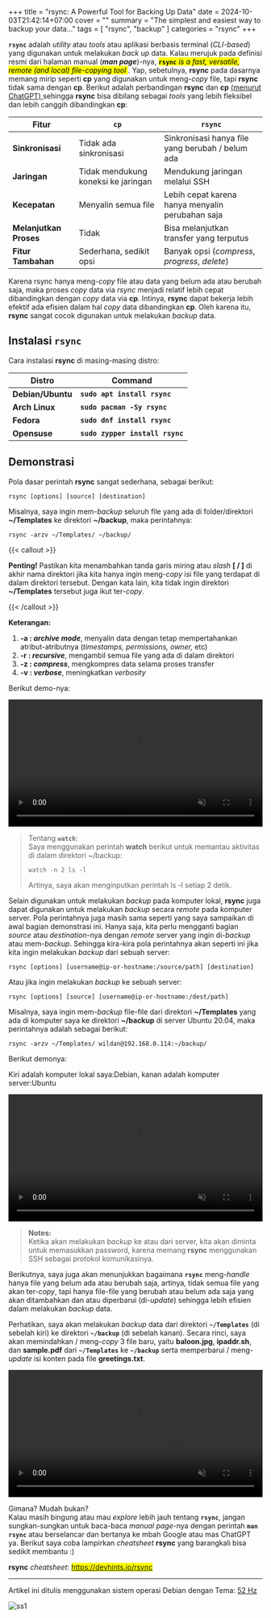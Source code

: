 +++
title = "rsync: A Powerful Tool for Backing Up Data"
date = 2024-10-03T21:42:14+07:00
cover = ""
summary = "The simplest and easiest way to backup your data..."
tags = [ "rsync", "backup" ]
categories = "rsync"
+++

**`rsync`** adalah *utility* atau *tools* atau aplikasi berbasis terminal (*CLI-based*) yang digunakan untuk melakukan *back up* data. Kalau merujuk pada definisi resmi dari halaman manual (***man page***)-nya, <mark> **`rsync`** *is a fast, versatile, remote (and local) file-copying tool* </mark>. Yap, sebetulnya, **rsync** pada dasarnya memang mirip seperti **cp** yang digunakan untuk meng-*copy* file, tapi **rsync** tidak sama dengan **cp**. Berikut adalah perbandingan **rsync** dan **cp** <u> (menurut ChatGPT) </u> sehingga **rsync** bisa dibilang sebagai *tools* yang lebih fleksibel dan lebih canggih dibandingkan **cp**:

|     **Fitur**             | **`cp`**                                  | **`rsync`**                                       |
|   ---                     | ---                                       | ---                                               |
| **Sinkronisasi**          | Tidak ada sinkronisasi                    | Sinkronisasi hanya file yang berubah / belum ada  |
| **Jaringan**              | Tidak mendukung koneksi ke jaringan       | Mendukung jaringan melalui SSH                    |
| **Kecepatan**             | Menyalin semua file                       | Lebih cepat karena hanya menyalin perubahan saja  |
| **Melanjutkan Proses**    | Tidak                                     | Bisa melanjutkan transfer yang terputus           |
| **Fitur Tambahan**        | Sederhana, sedikit opsi                   | Banyak opsi (*compress*, *progress*, *delete*)    |

Karena rsync hanya meng-*copy* file atau data yang belum ada atau berubah saja, maka proses *copy* data via *rsync* menjadi relatif lebih cepat dibandingkan dengan *copy* data via **cp**. Intinya, **rsync** dapat bekerja lebih efektif ada efisien dalam hal *copy* data dibandingkan **cp**. Oleh karena itu, **rsync** sangat cocok digunakan untuk melakukan *backup* data.

## Instalasi `rsync`

Cara instalasi **rsync** di masing-masing distro:

|       Distro      |                  Command                  |
|       ---         |                   ---                     |
| **Debian/Ubuntu** | **`sudo apt install rsync`**              |
| **Arch Linux**    | **`sudo pacman -Sy rsync`**               |
| **Fedora**        | **`sudo dnf install rsync`**              |
| **Opensuse**      | **`sudo zypper install rsync`**           |

## Demonstrasi

Pola dasar perintah **rsync** sangat sederhana, sebagai berikut:

```shell
rsync [options] [source] [destination] 
```

Misalnya, saya ingin mem-*backup* seluruh file yang ada di folder/direktori **~/Templates** ke direktori **~/backup**, maka perintahnya:

```shell
rsync -arzv ~/Templates/ ~/backup/
```

{{< callout >}} 

**Penting!**  Pastikan kita menambahkan tanda garis miring atau *slash* **[ / ]** di akhir nama direktori jika kita hanya ingin meng-*copy* isi file yang terdapat di dalam direktori tersebut. Dengan kata lain, kita tidak ingin direktori **~/Templates** tersebut juga ikut ter-*copy*.

{{< /callout >}}

**Keterangan:**
1. **-a : *archive mode***, menyalin data dengan tetap mempertahankan atribut-atributnya (*timestamps, permissions, owner,* etc)
2. **-r : *recursive***, mengambil semua file yang ada di dalam direktori
3. **-z : *compress***, mengkompres data selama proses transfer
4. **-v : *verbose***, meningkatkan *verbosity* 

Berikut demo-nya:

<video width="100%" controls autoplay loop muted>
  <source src="/rsync/l2l.mp4" type="video/mp4">
</video>

> Tentang **`watch`**:  
> Saya menggunakan perintah **watch** berikut untuk memantau aktivitas di dalam direktori ~/backup:  
> ```shell
> watch -n 2 ls -l
>```  
> Artinya, saya akan menginputkan perintah ls -l setiap 2 detik.

Selain digunakan untuk melakukan *backup* pada komputer lokal, **rsync** juga dapat digunakan untuk melakukan *backup* secara *remote* pada komputer server. Pola perintahnya juga masih sama seperti yang saya sampaikan di awal bagian demonstrasi ini. Hanya saja, kita perlu mengganti bagian *source* atau *destination*-nya dengan *remote* server yang ingin di-*backup* atau mem-*backup*. Sehingga kira-kira pola perintahnya akan seperti ini jika kita ingin melakukan *backup* dari sebuah server:

```shell
rsync [options] [username@ip-or-hostname:/source/path] [destination] 
```

Atau jika ingin melakukan *backup* ke sebuah server:

```shell
rsync [options] [source] [username@ip-or-hostname:/dest/path] 
```

Misalnya, saya ingin mem-*backup* file-file dari direktori **~/Templates** yang ada di komputer saya ke direktori **~/backup** di server Ubuntu 20.04, maka perintahnya adalah sebagai berikut:

```shell
rsync -arzv ~/Templates/ wildan@192.168.0.114:~/backup/
```

Berikut demonya:

Kiri adalah komputer lokal saya:Debian, kanan adalah komputer server:Ubuntu

<video width="100%" controls autoplay loop muted>
  <source src="/rsync/l2s.mp4" type="video/mp4">
</video>

> **Notes:**  
> Ketika akan melakukan *backup* ke atau dari server, kita akan diminta untuk memasukkan password, karena memang **rsync** menggunakan SSH sebagai protokol komunikasinya.

Berikutnya, saya juga akan menunjukkan bagaimana **`rsync`** meng-*handle* hanya file yang belum ada atau berubah saja, artinya, tidak semua file yang akan ter-*copy*, tapi hanya file-file yang berubah atau belum ada saja yang akan ditambahkan dan atau diperbarui (di-*update*) sehingga lebih efisien dalam melakukan *backup* data.

Perhatikan, saya akan melakukan *backup* data dari direktori **`~/Templates`** (di sebelah kiri) ke direktori **`~/backup`** (di sebelah kanan). Secara rinci, saya akan memindahkan / meng-*copy* 3 file baru, yaitu **baloon.jpg**, **ipaddr.sh**, dan **sample.pdf** dari **`~/Templates`** ke **`~/backup`** serta memperbarui / meng-*update* isi konten pada file **greetings.txt**.  

<video width="100%" controls autoplay loop muted>
  <source src="/rsync/upd.mp4" type="video/mp4">
</video>

Gimana? Mudah bukan?  
Kalau masih bingung atau mau *explore* lebih jauh tentang **`rsync`**, jangan sungkan-sungkan untuk baca-baca *manual page*-nya dengan perintah **`man rsync`** atau berselancar dan bertanya ke mbah Google atau mas ChatGPT ya. Berikut saya coba lampirkan *cheatsheet* **rsync** yang barangkali bisa sedikit membantu :)

**rsync** *cheatsheet*: <mark> https://devhints.io/rsync </mark>

---

Artikel ini ditulis menggunakan sistem operasi Debian dengan Tema: [52 Hz](https://www.youtube.com/watch?v=PPcU3NN61rQ&pp=ygUId2hhbGUgNTI%3D)

![ss1](/rsync/debian-whalien.png "Whalien 52 - Paus paling kesepian di dunia")